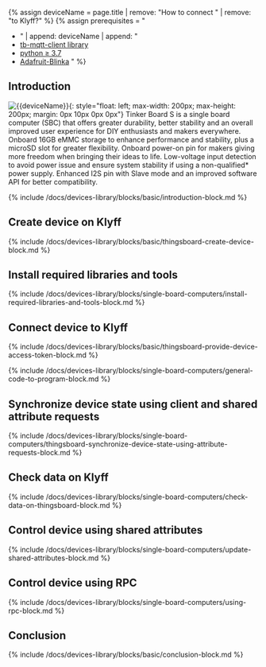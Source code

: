 {% assign deviceName = page.title | remove: "How to connect " | remove: "to Klyff?" %}
{% assign prerequisites = "
- " | append: deviceName | append: "
- [tb-mqtt-client library](https://pypi.org/project/tb-mqtt-client/)
- [python ≥ 3.7](https://www.python.org/)
- [Adafruit-Blinka](https://pypi.org/project/Adafruit-Blinka/) "
 %}

## Introduction
![{{deviceName}}](/images/devices-library/{{page.deviceImageFileName}}){: style="float: left; max-width: 200px; max-height: 200px; margin: 0px 10px 0px 0px"}
Tinker Board S is a single board computer (SBC) that offers greater durability, better stability and an overall improved 
user experience for DIY enthusiasts and makers everywhere. Onboard 16GB eMMC storage to enhance performance and stability, 
plus a microSD slot for greater flexibility. Onboard power-on pin for makers giving more freedom when bringing their ideas 
to life. Low-voltage input detection to avoid power issue and ensure system stability if using a non-qualified* power 
supply. Enhanced I2S pin with Slave mode and an improved software API for better compatibility.

{% include /docs/devices-library/blocks/basic/introduction-block.md %}

## Create device on Klyff

{% include /docs/devices-library/blocks/basic/thingsboard-create-device-block.md %}

## Install required libraries and tools

{% include /docs/devices-library/blocks/single-board-computers/install-required-libraries-and-tools-block.md %}

## Connect device to Klyff

{% include /docs/devices-library/blocks/basic/thingsboard-provide-device-access-token-block.md %}

{% include /docs/devices-library/blocks/single-board-computers/general-code-to-program-block.md %}

## Synchronize device state using client and shared attribute requests

{% include /docs/devices-library/blocks/single-board-computers/thingsboard-synchronize-device-state-using-attribute-requests-block.md %}

## Check data on Klyff

{% include /docs/devices-library/blocks/single-board-computers/check-data-on-thingsboard-block.md %}

## Control device using shared attributes

{% include /docs/devices-library/blocks/single-board-computers/update-shared-attributes-block.md %}

## Control device using RPC

{% include /docs/devices-library/blocks/single-board-computers/using-rpc-block.md %}

## Conclusion

{% include /docs/devices-library/blocks/basic/conclusion-block.md %}